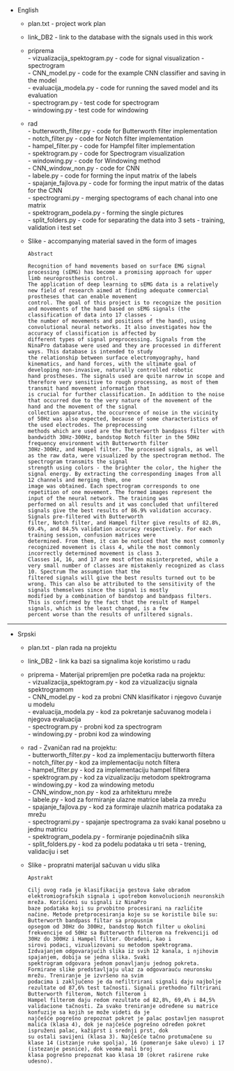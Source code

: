 - English     

  - plan.txt - project work plan        
  - link_DB2 - link to the database with the signals used in this work         
  - priprema           
             - vizualizacija_spektogram.py - code for signal visualization - spectrogram      
             - CNN_model.py - code for the example CNN classifier and saving in the model       
             - evaluacija_modela.py - code for running the saved model and its evaluation     
             - spectrogram.py - test code for spectrogram      
             - windowing.py - test code for windowing       
  - rad      
        - butterworth_filter.py - code for Butterworth filter implementation      
        - notch_filter.py - code for Notch filter implementation        
        - hampel_filter.py - code for Hampfel filter implementation       
        - spektrogram.py - code for Spectrogram visualization        
        - windowing.py - code for Windowing method       
        - CNN_window_non.py - code for CNN        
        - labele.py - code for forming the input matrix of the labels        
        - spajanje_fajlova.py - code for forming the input matrix of the datas for the CNN      
        - spectrogrami.py - merging spectograms of each chanal into one matrix       
        - spektrogram_podela.py - forming the single pictures     
        - split_folders.py - code for separating the data into 3 sets - training, validation i test set       
  - Slike - accompanying material saved in the form of images     

        Abstract
        
        Recognition of hand movements based on surface EMG signal processing (sEMG) has become a promising approach for upper limb neuroprosthesis control.
        The application of deep learning to sEMG data is a relatively new field of research aimed at finding adequate commercial prostheses that can enable movement
        control. The goal of this project is to recognize the position and movements of the hand based on sEMG signals (the classification of data into 17 classes -
        the number of movements and positions of the hand), using convolutional neural networks. It also investigates how the accuracy of classification is affected by
        different types of signal preprocessing. Signals from the NinaPro database were used and they are processed in different ways. This database is intended to study
        the relationship between surface electromyography, hand kinematics, and hand forces, with the ultimate goal of developing non-invasive, naturally controlled robotic
        hand prostheses. The signals used are quite narrow in scope and therefore very sensitive to rough processing, as most of them transmit hand movement information that
        is crucial for further classification. In addition to the noise that occurred due to the very nature of the movement of the hand and the movement of the signal
        collection apparatus, the occurrence of noise in the vicinity of 50Hz was also expected, because of some characteristics of the used electrodes. The preprocessing
        methods which are used are the Butterworth bandpass filter with bandwidth 30Hz-300Hz, bandstop Notch filter in the 50Hz frequency environment with Butterworth filter
        30Hz-300Hz, and Hampel filter. The processed signals, as well as the raw data, were visualized by the spectrogram method. The spectrogram transmits the signal
        strength using colors - the brighter the color, the higher the signal energy. By extracting the corresponding images from all 12 channels and merging them, one
        image was obtained. Each spectrogram corresponds to one repetition of one movement. The formed images represent the input of the neural network. The training was
        performed on all results and it was concluded that unfiltered signals give the best results of 86.9% validation accuracy. Signals pre-filtered with Butterworth
        filter, Notch filter, and Hampel filter give results of 82.8%, 69.4%, and 84.5% validation accuracy respectively. For each training session, confusion matrices were
        determined. From them, it can be noticed that the most commonly recognized movement is class 4, while the most commonly incorrectly determined movement is class 3.
        Classes 14, 16, and 17 are most often misinterpreted, while a very small number of classes are mistakenly recognized as class 10. Spectrum The assumption that the
        filtered signals will give the best results turned out to be wrong. This can also be attributed to the sensitivity of the signals themselves since the signal is mostly
        modified by a combination of bandstop and bandpass filters. This is confirmed by the fact that the result of Hampel signals, which is the least changed, is a few
        percent worse than the results of unfiltered signals.

-----------------------------------------------------------------------------------------------------

- Srpski     

  - plan.txt - plan rada na projektu       
  - link_DB2 - link ka bazi sa signalima koje koristimo u radu       
  - priprema - Materijal pripremljen pre početka rada na projektu:       
             - vizualizacija_spektogram.py - kod za vizualizaciju signala spektrogramom       
             - CNN_model.py - kod za probni CNN klasifikator i  njegovo čuvanje u modelu        
             - evaluacija_modela.py - kod za pokretanje sačuvanog modela i njegova evaluacija       
             - spectrogram.py - probni kod za spectrogram       
             - windowing.py - probni kod za windowing       
  - rad - Zvaničan rad na projektu:       
        - butterworth_filter.py - kod za implementaciju butterworth filtera       
        - notch_filter.py - kod za implementaciju notch filtera       
        - hampel_filter.py - kod za implementaciju hampel filtera       
        - spektrogram.py - kod za vizualizaciju metodom spektrograma       
        - windowing.py - kod za windowing metodu       
        - CNN_window_non.py - kod za arhitekturu mreže       
        - labele.py - kod za formiranje ulazne matrice labela za mrežu       
        - spajanje_fajlova.py - kod za formiraje ulaznih matrica podataka za mrežu       
        - spectrogrami.py - spajanje spectrograma za svaki kanal posebno u jednu matricu       
        - spektrogram_podela.py - formiranje pojedinačnih slika  
        - split_folders.py - kod za podelu podataka u tri seta - trening, validaciju i set  
  - Slike - propratni materijal sačuvan u vidu slika       
  
        Apstrakt
        
        Cilj ovog rada je klasifikacija gestova šake obradom elektromiografskih signala i upotrebom konvolucionih neuronskih mreža. Korišćeni su signali iz NinaPro
        baze podataka koji su prvobitno procesirani na različite načine. Metode pretprocesiranja koje su se koristile bile su: Butterworth bandpass filtar sa propusnim
        opsegom od 30Hz do 300Hz, bandstop Notch filter u okolini frekvencije od 50Hz sa Butterworth filterom na frekvenciji od 30Hz do 300Hz i Hampel filter. Obrađeni, kao i
        sirovi podaci, vizualizovani su metodom spektrograma. Izdvajanjem odgovarajućih slika iz svih 12 kanala, i njihovim spajanjem, dobija se jedna slika. Svaki
        spektrogram odgovara jednom ponavljanju jednog pokreta. Formirane slike predstavljaju ulaz za odgovarauću neuronsku mrežu. Treniranje je izvršeno na svim
        podacima i zaključeno je da nefiltrirani signali daju najbolje rezultate od 87,6% test tačnosti. Signali prethodno filtrirani Butterworth filterom, Notch filterom i
        Hampel filterom daju redom rezultate od 82,8%, 69,4% i 84,5% validacione tačnosti. Za svako treniranje određene su matrice konfuzije sa kojih se može videti da je
        najčešće pogrešno prepoznat pokret je palac postavljen nasuprot malića (klasa 4), dok je najčešće pogrešno određen pokret ispruženi palac, kažiprst i srednji prst, dok
        su ostali savijeni (klasa 3). Najčešće tačno protumačene su klase 14 (istzanje ruke spolja), 16 (pomeranje šake ulevo) i 17 (istezanje pesnice), dok veoma mali broj
        klasa pogrešno prepoznat kao klasa 10 (okret raširene ruke udesno).
